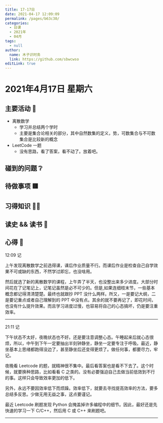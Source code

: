 ```yaml
---
title: 17-17日
date: 2021-04-17 12:09:09
permalink: /pages/b63c30/
categories: 
  - 日课
  - 2021年
  - 04月
tags: 
  - null
author: 
  name: 木子识时务
  link: https://github.com/sbwcwso
editLink: true
---
```

# 2021年4月17日 星期六

## 主要活动 🏃

* 离散数学
  * 学习并总结两个学时
  * 主要是集合论相关的部分，其中自然数集的定义，势，可数集合与不可数集合是比较新的概念
* LeetCode 一题
  * 没有思路，看了答案，看不动了。放着吧。

## 碰到的问题 ❔

## 待做事项 🟥

## 习得知识 🧑‍💻

## 读史 && 读书 📖

## 心得 🤔

12:09 记

上午发现离散数学之前选得课，课后作业质量不行。而课后作业是检查自己自学效果不可或缺的东西，不然学过即忘，也没啥用。

然后就选了新的离散数学的课程，上午弄了半天，也没整出来多少进度。大部分时间花在了记笔记上，记笔记虽然是必不可少的。但是,如果连细枝末节，一些基本概念都记得清清楚楚。最终也就跟抄 PPT 没什么两样。所又，一是要记大纲，二是要记重点或者自己理解到的 PPT 中没有点。其余的就不要再记了，即花时间，也没有什么提升效果。而且学习进度过慢，也容易将自己的心态搞坏，仍是要注重效率。

---

21:11 记

下午状态不太好，夜晚状态也不好。还是要注意调整心态。午睡起来后就心态很烦，所以，中午到下午一定要抽出半刻钟静坐，静坐一定要专注于呼吸。最近，静坐基本上思绪都跑得没边了，甚至静坐后还变得更烦了。做任何事，都要尽力，牢记。

夜晚看 Leetcode 的题，就精神很不集中。最后看答案也是看不下去了。这个时候，就要换种思路，比如看看 C 之类的。没有必要强迫自己去做当前低效到不行的事。这样只会导致效率更加的低下。

另外，永远不要因效率低下而烦躁。效率低下，就要去寻找提高效率的方法，要多总结多反思。少做无用无益之事，这点要谨记。

最近 Leetcode 刷题发现 Python 会掩盖掉许多编程中的细节。因此，最好还是先快速的学习一下 C/C++，然后用 C 或 C++ 来刷题吧。

---
